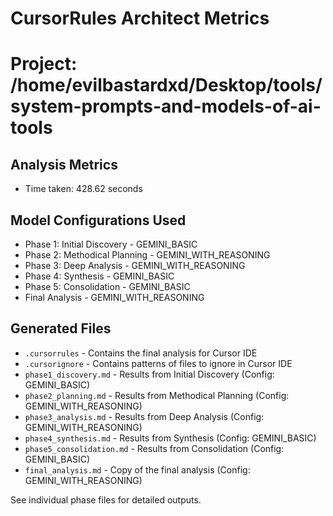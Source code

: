 # CursorRules Architect Metrics

Project: /home/evilbastardxd/Desktop/tools/system-prompts-and-models-of-ai-tools
==================================================

## Analysis Metrics

- Time taken: 428.62 seconds

## Model Configurations Used

- Phase 1: Initial Discovery - GEMINI_BASIC
- Phase 2: Methodical Planning - GEMINI_WITH_REASONING
- Phase 3: Deep Analysis - GEMINI_WITH_REASONING
- Phase 4: Synthesis - GEMINI_BASIC
- Phase 5: Consolidation - GEMINI_BASIC
- Final Analysis - GEMINI_WITH_REASONING

## Generated Files

- `.cursorrules` - Contains the final analysis for Cursor IDE
- `.cursorignore` - Contains patterns of files to ignore in Cursor IDE
- `phase1_discovery.md` - Results from Initial Discovery (Config: GEMINI_BASIC)
- `phase2_planning.md` - Results from Methodical Planning (Config: GEMINI_WITH_REASONING)
- `phase3_analysis.md` - Results from Deep Analysis (Config: GEMINI_WITH_REASONING)
- `phase4_synthesis.md` - Results from Synthesis (Config: GEMINI_BASIC)
- `phase5_consolidation.md` - Results from Consolidation (Config: GEMINI_BASIC)
- `final_analysis.md` - Copy of the final analysis (Config: GEMINI_WITH_REASONING)

See individual phase files for detailed outputs.